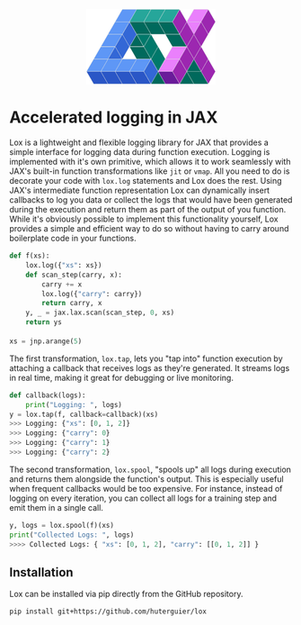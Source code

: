 <div align="center">
    <img src="https://github.com/huterguier/lox/blob/main/docs/_static/lox.png" width="230">
</div>

# Accelerated logging in JAX

Lox is a lightweight and flexible logging library for JAX that provides a simple interface for logging data during function execution.
Logging is implemented with it's own primitive, which allows it to work seamlessly with JAX's built-in function transformations like `jit` or `vmap`.
All you need to do is decorate your code with `lox.log` statements and Lox does the rest.
Using JAX's intermediate function representation Lox can dynamically insert callbacks to log you data or collect the logs that would have been generated during the execution and return them as part of the output of you function.
While it's obviously possible to implement this functionality yourself, Lox provides a simple and efficient way to do so without having to carry around boilerplate code in your functions.

```python
def f(xs):
    lox.log({"xs": xs})
    def scan_step(carry, x):
        carry += x
        lox.log({"carry": carry})
        return carry, x
    y, _ = jax.lax.scan(scan_step, 0, xs)
    return ys

xs = jnp.arange(5)
```
The first transformation, `lox.tap`, lets you "tap into" function execution by attaching a callback that receives logs as they're generated. It streams logs in real time, making it great for debugging or live monitoring.

```python
def callback(logs):
    print("Logging: ", logs)
y = lox.tap(f, callback=callback)(xs)
>>> Logging: {"xs": [0, 1, 2]}
>>> Logging: {"carry": 0}
>>> Logging: {"carry": 1}
>>> Logging: {"carry": 2}
```

The second transformation, `lox.spool`, "spools up" all logs during execution and returns them alongside the function's output. 
This is especially useful when frequent callbacks would be too expensive. 
For instance, instead of logging on every iteration, you can collect all logs for a training step and emit them in a single call.
```python
y, logs = lox.spool(f)(xs)
print("Collected Logs: ", logs)
>>>> Collected Logs: { "xs": [0, 1, 2], "carry": [[0, 1, 2]] }
```

## Installation

Lox can be installed via pip directly from the GitHub repository.

```bash
pip install git+https://github.com/huterguier/lox
```

